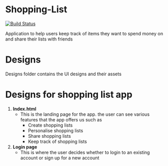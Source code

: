 # Shopping-List

[![Build Status](https://travis-ci.org/PaulKariukiRimiru/Shopping-List.svg?branch=feature-challenge%232)](https://travis-ci.org/PaulKariukiRimiru/Shopping)

Application to help users keep track of items they want to spend money on and share their lists with friends

# Designs
Designs folder contains the UI designs and their assets
# Designs for shopping list app
1. <b>Index.html</b>
    * This is the landing page for the app. the user can see various features that the app offers us such as
        - Create shopping lists
        - Personalise shopping lists
        - Share shopping lists
        - Keep track of shopping lists
2. <b>Login page</b>
    * This is where the user decides whether to login to an existing account or sign up for a new account